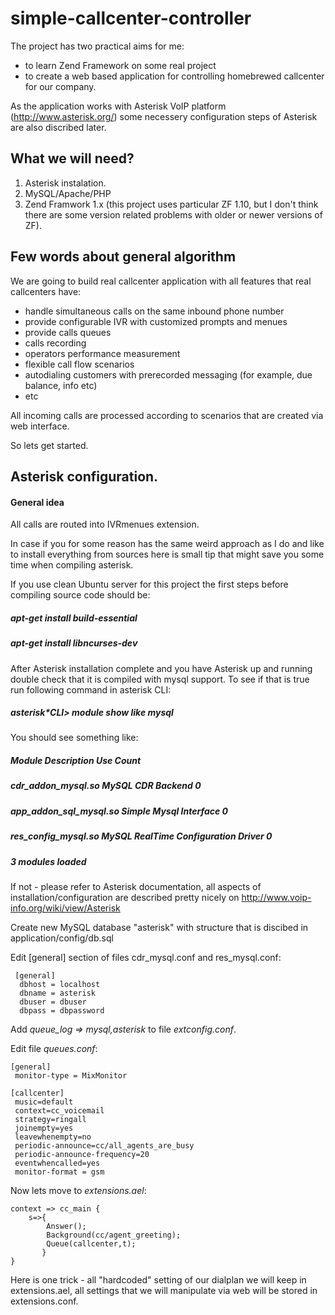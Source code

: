 simple-callcenter-controller
====================
The project has two practical aims for me: 
* to learn Zend Framework on some real project
* to create a web based application for controlling homebrewed callcenter for our company.

As the application works with Asterisk VoIP platform (http://www.asterisk.org/) 
some necessery configuration steps of Asterisk are also discribed later.

What we will need?
-----------------

1. Asterisk instalation.
2. MySQL/Apache/PHP
3. Zend Framwork 1.x (this project uses particular ZF 1.10, but I don't think there 
are some version related problems with older or newer versions of ZF).

Few words about general algorithm
--------------------------------

We are going to build real callcenter application with all features that real callcenters have:
* handle simultaneous calls on the same inbound phone number
* provide configurable IVR with customized prompts and menues
* provide calls queues
* calls recording
* operators performance measurement
* flexible call flow scenarios
* autodialing customers with prerecorded messaging (for example, due balance, info etc)
* etc

All incoming calls are processed according to scenarios that are created via web
interface.

So lets get started.

Asterisk configuration.
--------------------

#### General idea

All calls are routed into IVRmenues extension.

In case if you for some reason has the same weird approach as I do and like to install everything
from sources here is small tip that might save you some time when compiling asterisk.
 
If you use clean Ubuntu server for this project the first steps before compiling 
source code should be:
##### apt-get install build-essential
##### apt-get install libncurses-dev

After Asterisk installation complete and you have Asterisk up and running double
check that it is compiled with mysql support. To see if that is true run following 
command in asterisk CLI:
##### asterisk*CLI> module show like mysql

You should see something like:
##### Module Description Use Count
##### cdr_addon_mysql.so MySQL CDR Backend 0
##### app_addon_sql_mysql.so Simple Mysql Interface 0
##### res_config_mysql.so MySQL RealTime Configuration Driver 0
##### 3 modules loaded

If not - please refer to Asterisk documentation, all aspects of installation/configuration
are described pretty nicely on http://www.voip-info.org/wiki/view/Asterisk

Create new MySQL database "asterisk" with structure that is discibed in application/config/db.sql

Edit [general] section of files cdr_mysql.conf and res_mysql.conf:

     [general]
      dbhost = localhost
      dbname = asterisk
      dbuser = dbuser
      dbpass = dbpassword

Add *queue_log => mysql,asterisk* to file  *extconfig.conf*.

Edit file *queues.conf*:

    [general]
     monitor-type = MixMonitor

    [callcenter]
     music=default
     context=cс_voicemail
     strategy=ringall
     joinempty=yes
     leavewhenempty=no
     periodic-announce=cc/all_agents_are_busy
     periodic-announce-frequency=20
     eventwhencalled=yes
     monitor-format = gsm

Now lets move to *extensions.ael*:

    context => cc_main {
        s=>{
            Answer();
            Background(cc/agent_greeting);
            Queue(callcenter,t);
           }
    }


Here is one trick - all "hardcoded" setting of our dialplan we will keep in extensions.ael,
all settings that we will manipulate via web will be stored in extensions.conf.

